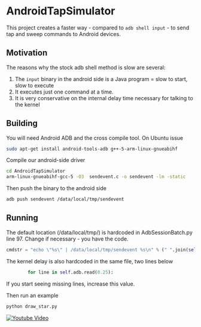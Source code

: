 # AndroidTapSimulator

This project creates a faster way - compared to `adb shell input` - to send tap and sweep commands to Android devices.

## Motivation 

The reasons why the stock adb shell method is slow are several: 

1. The `input` binary in the android side is a Java program = slow to start, slow to execute
2. It executes just one command at a time. 
3. It is very conservative on the internal delay time necessary for talking to the kernel 

## Building 

You will need Android ADB and the cross compile tool. On Ubuntu issue

```bash
sudo apt-get install android-tools-adb g++-5-arm-linux-gnueabihf
```

Compile our android-side driver 

```bash
cd AndroidTapSimulator
arm-linux-gnueabihf-gcc-5 -O3  sendevent.c -o sendevent -lm -static
```
Then push the binary to the android side

```bash
adb push sendevent /data/local/tmp/sendevent
```

## Running 

The default location (/data/local/tmp/) is hardcoded in AdbSessionBatch.py line 97. Change if necessary - you have the code.
```python
cmdstr = "echo \"%s\" | /data/local/tmp/sendevent %s\n" % (" ".join(self.commands),self.touchscreen )
```
The kernel delay is also hardcoded in the same file, two lines below
```python
        for line in self.adb.read(0.25):
```
If you start seeing missing lines, increase this value.
        
Then run an example

```bash
python draw_star.py
```
[![Youtube Video](http://img.youtube.com/vi/1yUhBQSPtzD0tmhqLfHI6w/0.jpg)](https://www.youtube.com/watch?v=kQ-1bTO8W3E)
